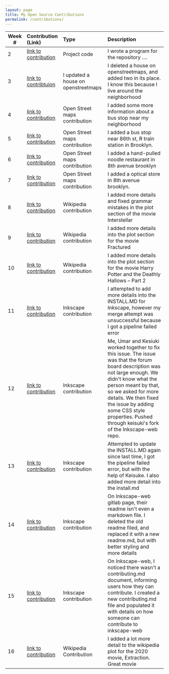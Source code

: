 ```yaml
---
layout: page
title: My Open Source Contributions
permalink: /contributions/
---
```


<!--
The first column, Contribution, must be a hyperlink to the actual contribution,
such as the Wikipedia edit or pull request, etc., with a suitable name.
Type of the contribution should be "Wikipedia edit", "OpenStreet Map feature",
"Project Documentation", "Project Code", "Blog Edit", etc.

The Description should include a brief summary of what you did.

Replace the first row below with your contribution and add new ones below it
following the same syntax.

-->





| Week #        | Contribution (Link)  | Type  | Description |
|---|:---|:---|:---|
|  2   | [link to contribution](https://github.com/stewartweiss/butterfly-network/blob/master/butterfly_edges.c)    | Project code    |   I wrote a program for the repository ....    |
|  3   | [link to contribtuion](https://www.openstreetmap.org/changeset/81034016)   |   I updated a house on openstreetmaps  |  I deleted a house on openstreetmaps, and added two in its place. I know this because I live around the neighborhood     |
|  4  |  [link to contribution](https://www.openstreetmap.org/changeset/81383560)   |   Open Street maps contribution  |   I added some more information about a bus stop near my neighborhood   |
|  5  |  [link to contribution](https://www.openstreetmap.org/changeset/81633657#map=19/40.62153/-74.02899)   |   Open Street maps contribution  |   I added a bus stop near 86th st, R train station in Brooklyn.    |
|  6  |  [link to contribution](https://www.openstreetmap.org/changeset/82633886)   |   Open Street maps contribution  |  I added a hand-pulled noodle restaurant in 8th avenue brooklyn    |
|  7  |  [link to contribution](https://www.openstreetmap.org/changeset/82634020)   |   Open Street maps contribution  |  I added a optical store in 8th avenue brooklyn.  |
|  8  |  [link to contribution](https://en.wikipedia.org/w/index.php?title=Interstellar_(film)&oldid=948552578)   |   Wikipedia contribution  |  I added more details and fixed grammar mistakes in the plot section of the movie Interstellar  |
|  9  |  [link to contribution](https://en.wikipedia.org/w/index.php?title=Fractured_(2019_film)&oldid=949230141)   |   Wikipedia contribution  |  I added more details into the plot section for the movie Fractured |
|  10  |  [link to contribution](https://en.wikipedia.org/w/index.php?title=Harry_Potter_and_the_Deathly_Hallows_%E2%80%93_Part_2&oldid=953180620)   |   Wikipedia contribution  |  I added more details into the plot section for the movie Harry Potter and the Deathly Hallows – Part 2 |
|  11  |  [link to contribution](https://gitlab.com/matter13311/inkscape/-/commit/bfab728fdde2a1cd9822a99d058bbc0bc4960fa5)   |   Inkscape contribution  |  I attempted to add more details into the INSTALL.MD for Inkscape, however my merge attempt was unsuccessful because I got a pipeline failed error |
|  12  |  [link to contribution](https://gitlab.com/Ks5810/inkscape-web/-/commit/b982b6a7aa6c0a30dc1566511884db619358aa40#note_335391407)   |   Inkscape contribution  |  Me, Umar and Kesiuki worked together to fix this issue. The issue was that the forum board description was not large enough. We didn't know what the person meant by that, so we asked for more details. We then fixed the issue by adding some CSS style properties. Pushed through keisuki's fork of the Inkscape-web repo. |
|  13  |  [link to contribution](https://gitlab.com/Ks5810/inkscape/-/commit/0800d1d913d05b2896dc5d690de2720a6a67cf5d)   |   Inkscape contribution  |  Attempted to update the INSTALL.MD again since last time, I got the pipeline failed error, but with the help of Keisuke. I also added more detail into the install.md |
|  14  |  [link to contribution](https://gitlab.com/matter13311/inkscape-web/-/commit/8691c9a02e0a9049d18a4032be4b34f902a67c74)   |   Inkscape contribution  |  On Inkscape-web gitlab page, their readme isn't even a markdown file. I deleted the old readme filed, and replaced it with a new readme.md, but with better styling and more details|
|  15  |  [link to contribution](https://gitlab.com/matter13311/inkscape-web/-/commit/7742dd814b058ecd68134fe087cb7c352f752a8d)   |   Inkscape contribution  |  On Inkscape-web, I noticed there wasn't a contributing.md document, informing users how they can contribute. I created a new contributing.md file and populated it with details on how someone can contribute to inkscape-web|
|  16  |  [link to contribution](https://en.wikipedia.org/w/index.php?title=Extraction_(2020_film)&oldid=955429714)   |   Wikipedia Contribution  |  I added a lot more detail to the wikipedia plot for the 2020 movie, Extraction. Great movie |





